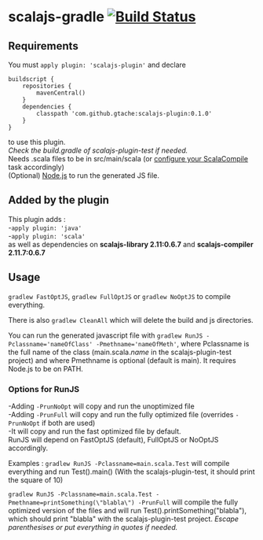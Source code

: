 # scalajs-gradle [![Build Status](https://travis-ci.org/gtache/scalajs-gradle.svg?branch=master)](https://travis-ci.org/gtache/scalajs-gradle)

## Requirements
You must `apply plugin: 'scalajs-plugin'` and declare 
```
buildscript {
    repositories {
        mavenCentral()
    }
    dependencies {
        classpath 'com.github.gtache:scalajs-plugin:0.1.0'
    }
}
```
to use this plugin.    
*Check the build.gradle of scalajs-plugin-test if needed.*    
Needs .scala files to be in src/main/scala (or [configure your ScalaCompile](https://docs.gradle.org/current/userguide/scala_plugin.html) task accordingly)    
(Optional) [Node.js](https://nodejs.org/) to run the generated JS file.

## Added by the plugin
This plugin adds :   
-`apply plugin: 'java'`   
-`apply plugin: 'scala'`   
as well as dependencies on **scalajs-library 2.11:0.6.7** and **scalajs-compiler 2.11.7:0.6.7**

## Usage
`gradlew FastOptJS`, `gradlew FullOptJS` or `gradlew NoOptJS` to compile everything.

There is also `gradlew CleanAll` which will delete the build and js directories.

You can run the generated javascript file with `gradlew RunJS -Pclassname='nameOfClass' -Pmethname='nameOfMeth'`, where Pclassname is the full name of the class (main.scala.*name* in the scalajs-plugin-test project) and where Pmethname is optional (default is main). It requires Node.js to be on PATH.

### Options for RunJS
-Adding `-PrunNoOpt` will copy and run the unoptimized file   
-Adding `-PrunFull` will copy and run the fully optimized file (overrides `-PrunNoOpt` if both are used)   
-It will copy and run the fast optimized file by default.  
RunJS will depend on FastOptJS (default), FullOptJS or NoOptJS accordingly.

Examples : `gradlew RunJS -Pclassname=main.scala.Test` will compile everything and run Test().main() (With the scalajs-plugin-test, it should print the square of 10)

`gradlew RunJS -Pclassname=main.scala.Test -Pmethname=printSomething(\"blabla\") -PrunFull` will compile the fully optimized version of the files and will run Test().printSomething("blabla"), which should print "blabla" with the scalajs-plugin-test project. *Escape parenthesises or put everything in quotes if needed.*
